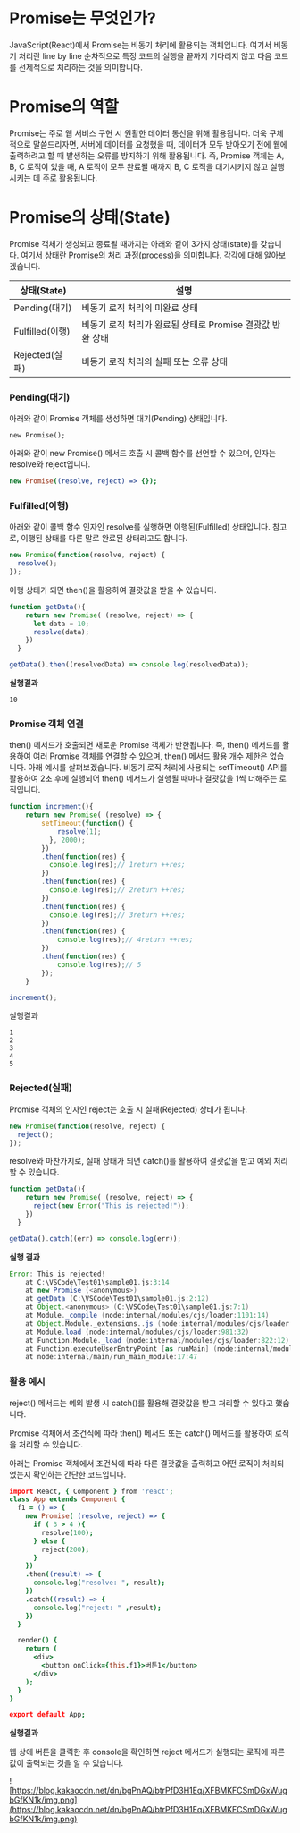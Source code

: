 # Promise는 무엇인가?

JavaScript(React)에서 Promise는 비동기 처리에 활용되는 객체입니다. 여기서 비동기 처리란 line by line 순차적으로 특정 코드의 실행을 끝까지 기다리지 않고 다음 코드를 선제적으로 처리하는 것을 의미합니다.

# Promise의 역할

Promise는 주로 웹 서비스 구현 시 원활한 데이터 통신을 위해 활용됩니다. 더욱 구체적으로 말씀드리자면, 서버에 데이터를 요청했을 때, 데이터가 모두 받아오기 전에 웹에 출력하려고 할 때 발생하는 오류를 방지하기 위해 활용됩니다. 즉, Promise 객체는 A, B, C 로직이 있을 때, A 로직이 모두 완료될 때까지 B, C 로직을 대기시키지 않고 실행시키는 데 주로 활용됩니다.

# Promise의 상태(State)

Promise 객체가 생성되고 종료될 때까지는 아래와 같이 3가지 상태(state)를 갖습니다. 여기서 상태란 Promise의 처리 과정(process)을 의미합니다. 각각에 대해 알아보겠습니다.

| 상태(State) | 설명 |
| --- | --- |
| Pending(대기) | 비동기 로직 처리의 미완료 상태 |
| Fulfilled(이행) | 비동기 로직 처리가 완료된 상태로 Promise 결괏값 반환 상태 |
| Rejected(실패) | 비동기 로직 처리의 실패 또는 오류 상태 |

### Pending(대기)

아래와 같이 Promise 객체를 생성하면 대기(Pending) 상태입니다.

```
new Promise();
```

아래와 같이 new Promise() 메서드 호출 시 콜백 함수를 선언할 수 있으며, 인자는 resolve와 reject입니다.

```coffeescript
new Promise((resolve, reject) => {});
```

### 

### Fulfilled(이행)

아래와 같이 콜백 함수 인자인 resolve를 실행하면 이행된(Fulfilled) 상태입니다. 참고로, 이행된 상태를 다른 말로 완료된 상태라고도 합니다.

```jsx
new Promise(function(resolve, reject) {
  resolve();
});
```

이행 상태가 되면 then()을 활용하여 결괏값을 받을 수 있습니다.

```jsx
function getData(){
    return new Promise( (resolve, reject) => {
      let data = 10;
      resolve(data);
    })
  }

getData().then((resolvedData) => console.log(resolvedData));
```

**실행결과**

```
10
```

### 

### Promise 객체 연결

then() 메서드가 호출되면 새로운 Promise 객체가 반한됩니다. 즉, then() 메서드를 활용하여 여러 Promise 객체를 연결할 수 있으며, then() 메서드 활용 개수 제한은 없습니다. 아래 예시를 살펴보겠습니다. 비동기 로직 처리에 사용되는 setTimeout() API를 활용하여 2초 후에 실행되어 then() 메서드가 실행될 때마다 결괏값을 1씩 더해주는 로직입니다.

```jsx
function increment(){
    return new Promise( (resolve) => {
        setTimeout(function() {
            resolve(1);
          }, 2000);
        })
        .then(function(res) {
          console.log(res);// 1return ++res;
        })
        .then(function(res) {
          console.log(res);// 2return ++res;
        })
        .then(function(res) {
          console.log(res);// 3return ++res;
        })
        .then(function(res) {
            console.log(res);// 4return ++res;
        })
        .then(function(res) {
            console.log(res);// 5
        });
    }

increment();
```

실행결과

```
1
2
3
4
5
```

### 

### Rejected(실패)

Promise 객체의 인자인 reject는 호출 시 실패(Rejected) 상태가 됩니다.

```jsx
new Promise(function(resolve, reject) {
  reject();
});
```

resolve와 마찬가지로, 실패 상태가 되면 catch()를 활용하여 결괏값을 받고 예외 처리할 수 있습니다.

```jsx
function getData(){
    return new Promise( (resolve, reject) => {
      reject(new Error("This is rejected!"));
    })
  }

getData().catch((err) => console.log(err));
```

**실행 결과**

```groovy
Error: This is rejected!
    at C:\VSCode\Test01\sample01.js:3:14
    at new Promise (<anonymous>)
    at getData (C:\VSCode\Test01\sample01.js:2:12)
    at Object.<anonymous> (C:\VSCode\Test01\sample01.js:7:1)
    at Module._compile (node:internal/modules/cjs/loader:1101:14)
    at Object.Module._extensions..js (node:internal/modules/cjs/loader:1153:10)
    at Module.load (node:internal/modules/cjs/loader:981:32)
    at Function.Module._load (node:internal/modules/cjs/loader:822:12)
    at Function.executeUserEntryPoint [as runMain] (node:internal/modules/run_main:81:12)
    at node:internal/main/run_main_module:17:47
```

### 

### 활용 예시

reject() 메서드는 예외 발생 시 catch()를 활용해 결괏값을 받고 처리할 수 있다고 했습니다.

Promise 객체에서 조건식에 따라 then() 메서드 또는 catch() 메서드를 활용하여 로직을 처리할 수 있습니다.

아래는 Promise 객체에서 조건식에 따라 다른 결괏값을 출력하고 어떤 로직이 처리되었는지 확인하는 간단한 코드입니다.

```coffeescript
import React, { Component } from 'react';
class App extends Component {
  f1 = () => {
    new Promise( (resolve, reject) => {
      if ( 3 > 4 ){
        resolve(100);
      } else {
        reject(200);
      }
    })
    .then((result) => {
      console.log("resolve: ", result);
    })
    .catch((result) => {
      console.log("reject: " ,result);
    })
  }

  render() {
    return (
      <div>
        <button onClick={this.f1}>버튼1</button>
      </div>
    );
  }
}

export default App;
```

**실행결과**

웹 상에 버튼을 클릭한 후 console을 확인하면 reject 메서드가 실행되는 로직에 따른 값이 출력되는 것을 알 수 있습니다.

![https://blog.kakaocdn.net/dn/bgPnAQ/btrPfD3H1Eq/XFBMKFCSmDGxWugbGfKN1k/img.png](https://blog.kakaocdn.net/dn/bgPnAQ/btrPfD3H1Eq/XFBMKFCSmDGxWugbGfKN1k/img.png)

